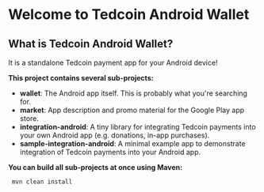 # Welcome to Tedcoin Android Wallet

What is Tedcoin Android Wallet?
-------------------------------
It is a standalone Tedcoin payment app for your Android device!


__This project contains several sub-projects:__

 * __wallet__:
     The Android app itself. This is probably what you're searching for.
 * __market__:
     App description and promo material for the Google Play app store.
 * __integration-android__:
     A tiny library for integrating Tedcoin payments into your own Android app
     (e.g. donations, in-app purchases).
 * __sample-integration-android__:
     A minimal example app to demonstrate integration of Tedcoin payments into
     your Android app.


__You can build all sub-projects at once using Maven:__

     mvn clean install
